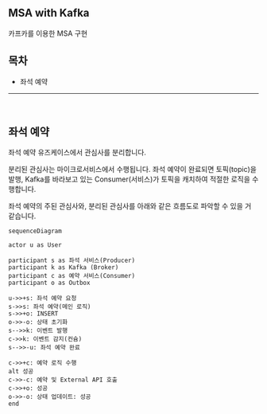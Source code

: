 ## MSA with Kafka

카프카를 이용한 MSA 구현

## 목차

- 좌석 예약

---

<br />

## 좌석 예약

좌석 예약 유즈케이스에서 관심사를 분리합니다.

분리된 관심사는 마이크로서비스에서 수행됩니다. 좌석 예약이 완료되면 토픽(topic)을 발행, Kafka를 바라보고 있는 Consumer(서비스)가 토픽을 캐치하여 적절한 로직을 수행합니다.

좌석 예약의 주된 관심사와, 분리된 관심사를 아래와 같은 흐름도로 파악할 수 있을 거 같습니다.

```mermaid
sequenceDiagram

actor u as User

participant s as 좌석 서비스(Producer)
participant k as Kafka (Broker)
participant c as 예약 서비스(Consumer)
participant o as Outbox

u->>+s: 좌석 예약 요청
s->>s: 좌석 예약(메인 로직)
s->>+o: INSERT
o->>-o: 상태 초기화
s-->>k: 이벤트 발행
c->>k: 이벤트 감지(컨슘)
s-->>-u: 좌석 예약 완료

c->>+c: 예약 로직 수행
alt 성공
c->>-c: 예약 및 External API 호출
c->>+o: 성공
o->>-o: 상태 업데이트: 성공
end
```